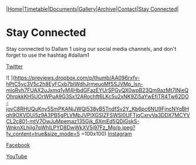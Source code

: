|[Home](https://dallam1.github.io/)|[Timetable](https://dallam1.github.io/timetable)|[Documents](https://dallam1.github.io/documents)|[Gallery](https://dallam1.github.io/gallery)|[Archive](https://dallam1.github.io/archive)|[Contact](https://dallam1.github.io/contact)|[Stay Connected](https://dallam1.github.io/stayconnected)|

# Stay Connected

Stay connected to Dallam 1 using our social media channels, and don't forget to use the hashtag #dallam1

[Twitter](https://twitter.com/dallam1cpas)

![ ](https://previews.dropbox.com/p/thumb/AA096rxfv-hPtC5yc3V5c2h8EyFCxb7bIWdhJrmeuoMf5SJVMp_lsn-mloRvh7FUAX2uJxmq1yM4HbdGFazEYUrSPGvQX0wpB23Qm9azMt7INieQOhrpkkKH5UOrWPuA9G3Sx12ARochft6LKc5u2xNK9Zi5aYwEfiTR4Tw62DO-jovC8RHUQuKny5SmPKANjJWQI538yB5TndfSv2Y_Kb6pc6NU9FjncNYqBHqh9OXVDUi5z9A3PB5gPLVMbJVPlXGSIZFSWSl0UFTjqCxryVa3DDX7MCYVCL2c801-mtV7OwJuMpemaz135Gjk_6XmEd5QDiGskS-WnknXLhjIg7qWhILPYD8DwWkXV5j97Fz_Mg/p.jpeg?fv_content=true&size_mode=5 =100x100) [Instagram](https://www.instagram.com/dallam1cpas/)

[Facebook](https://www.facebook.com/groups/dallam1)

[YouTube](https://www.youtube.com/channel/UCtuoiH_Q1N0NPSMMSbiTKbA)
